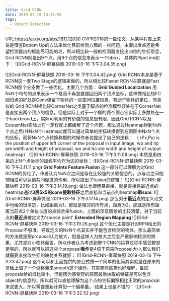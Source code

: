 ```yaml
---
title: Grid RCNN
date: 2019-03-15 13:45:59
tags:
  - Object Detection
---
```

URL:https://arxiv.org/abs/1811.12030
CVPR2018的一篇论文，从某种程度上来说是借鉴Bottom Up的方法来优化目前检测方面的一些问题，主要出发点还是希望检测器出的框能尽可能的准，所以相比较一般的检测器直接出四维的坐标信息，Grid RCNN则是出9个点，用9个点的信息来表示一个bbox。
具体的PipeLine如下：
![](Grid-RCNN-屏幕快照 2019-03-16 下午3.04.35.png)

![](Grid-RCNN-屏幕快照 2019-03-16 下午3.04.42.png)
Grid RCNN本身是基于RCNN这一套Two Stage的逻辑来做的，所以相比较Faster RCNN主要就是Fast RCNN那个分支做了一些优化，主要几个方面：
**Grid Guided Localization**
用NxN个均匀的点来表示一个框而不再是直接回归两个顶点坐标，这样做相比较FC回归点的好处是Conv保留了物体的一些空间位置信息，有助于物体的定位，而类似的 Grid RCNN相比较CornerNet之类基于脚点的检测模型好处在于CornerNet是直接出两个顶点的信息，但是实际上对于一个框的两个顶点它实际上多数处在一个backbroud上，实际可利用的有价值的信息很有限，因此Grid RCNN以及ExteamNet实际上在一定程度上都缓解了这个问题，那么通过Heatmap得到NxN个点之后(共NxN个Heatmap)就可以通过简单的坐标转换得到在原图中NxN个点的坐标，而将NxN个点转换称框的时候作者也提出了自己的逻辑：
（ (Px,Py) is the position of upper left corner of the proposal in input image, wp and hp are width and height of proposal, wo and ho are width and height of output heatmap）
![](Grid-RCNN-屏幕快照 2019-03-16 下午3.11.08.png)
本质是用四条边上N个点坐标的加权平均作为边的坐标：
![](Grid-RCNN-屏幕快照 2019-03-16 下午3.11.11.png)
**Grid Points Feature Fusion**
这一部分可以理解为对Grid RCNN的优化了，作者认为NxN点之间是存在比较强的关联信息的，点与点之间相辅相成可以达到共同促进的作用，所以提出了fusion的逻辑：
![](Grid-RCNN-屏幕快照 2019-03-16 下午3.14.19.png)
做法也很粗暴直接，就是直接将最近点的heatmap通过**3层5x5的conv提取特征**之后直接和当前点的heatmap**取sum**:
![](Grid-RCNN-屏幕快照 2019-03-16 下午3.17.14.png)
那么对于**最近点**的定义论文中也给的很清楚，比如距离为1，那就是相邻的所有点，距离为2，那就是所有距离当前点2个单位长度的点综合来fusion，上面的示意图给的比较清楚，对于当前点的**最近点**被定义为'source point'
**Extended Region Mapping**
![](Grid-RCNN-屏幕快照 2019-03-16 下午3.19.26.png)
这个优化主要是针对RPN给出的Proposal不够准，导致定义的NxN个点其实并不能包含检测的物体，那么最简单的方法就是把proposal认为放大，但是这样人为放大之后会严重影响检测的效果，尤其是对小物体而言，所以作者认为考虑到整个CNN的运算过程中感受野是足够的，所以就可以把这些个proposal**看作**是4倍于原来Proposal大小,那么我们就需要直接改坐标的映射关系就好：
![](Grid-RCNN-屏幕快照 2019-03-16 下午3.23.47.png)
这个可以和上面提供的原公式做一个简单的化简其实就是在原来的基础上加了一个偏移量来smooth这个操作，其实整体感觉也好理解，虽然proposla给的框比较小，但是因为感受野的原因最后抽取的特征是可以包含object的信息的，所以就可以直接理解为这个点的坐标偏移相比正常的proposal来说更大，所以需要重新计算加一个偏移量。
结果上也是不错的：
![](Grid-RCNN-屏幕快照 2019-03-16 下午3.32.52.png)
